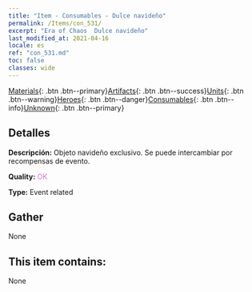 ```yaml
---
title: "Item - Consumables - Dulce navideño"
permalink: /Items/con_531/
excerpt: "Era of Chaos  Dulce navideño"
last_modified_at: 2021-04-16
locale: es
ref: "con_531.md"
toc: false
classes: wide
---
```

 [Materials](/es/Items/){: .btn .btn--primary}[Artifacts](/es/Items/Artifacts/){: .btn .btn--success}[Units](/es/Items/Units/){: .btn .btn--warning}[Heroes](/es/Items/Heroes/){: .btn .btn--danger}[Consumables](/es/Items/Consumables/){: .btn .btn--info}[Unknown](/es/Items/Unknown/){: .btn .btn--primary}

## Detalles
 **Descripción:** Objeto navideño exclusivo. Se puede intercambiar por recompensas de evento.

 **Quality:** <span style="color: #DA70D6">OK</span>

 **Type:** Event related

## Gather

  None

## This item contains:

  None

